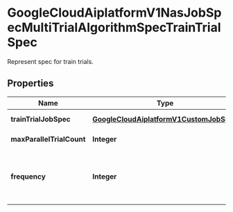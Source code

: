 

# GoogleCloudAiplatformV1NasJobSpecMultiTrialAlgorithmSpecTrainTrialSpec

Represent spec for train trials.

## Properties

| Name | Type | Description | Notes |
|------------ | ------------- | ------------- | -------------|
|**trainTrialJobSpec** | [**GoogleCloudAiplatformV1CustomJobSpec**](GoogleCloudAiplatformV1CustomJobSpec.md) | Required. The spec of a train trial job. The same spec applies to all train trials. |  [optional] |
|**maxParallelTrialCount** | **Integer** | Required. The maximum number of trials to run in parallel. |  [optional] |
|**frequency** | **Integer** | Required. Frequency of search trials to start train stage. Top N [TrainTrialSpec.max_parallel_trial_count] search trials will be trained for every M [TrainTrialSpec.frequency] trials searched. |  [optional] |



